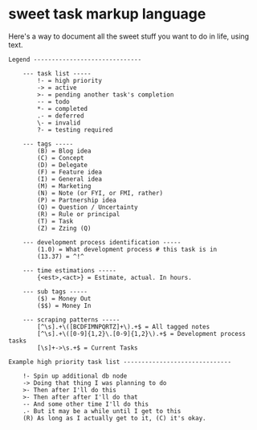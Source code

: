 sweet task markup language
=================

Here's a way to document all the sweet stuff you want to do in life, using text.

	Legend ------------------------------
	
	  	--- task list -----
			!- = high priority
			-> = active
			>- = pending another task's completion
			-- = todo
			*- = completed
			.- = deferred
			\- = invalid
			?- = testing required
	
		--- tags -----
			(B) = Blog idea
			(C) = Concept
			(D) = Delegate
			(F) = Feature idea
			(I) = General idea
			(M) = Marketing
			(N) = Note (or FYI, or FMI, rather)
			(P) = Partnership idea
			(Q) = Question / Uncertainty
			(R) = Rule or principal
			(T) = Task
			(Z) = Zzing (Q)
			
		--- development process identification -----
			(1.0) = What development process # this task is in
			(13.37) = ^!^
	
		--- time estimations -----
			{<est>,<act>} = Estimate, actual. In hours.
	
		--- sub tags -----
			($) = Money Out
			($$) = Money In
	
		--- scraping patterns -----
			[^\s].+\([BCDFIMNPQRTZ]+\).+$ = All tagged notes
			[^\s].+\([0-9]{1,2}\.[0-9]{1,2}\).+$ = Development process tasks
			[\s]+->\s.+$ = Current Tasks
			
	Example high priority task list ------------------------------
		
		!- Spin up additional db node
		-> Doing that thing I was planning to do
		>- Then after I'll do this
		>- Then after after I'll do that
		-- And some other time I'll do this
		.- But it may be a while until I get to this
		(R) As long as I actually get to it, (C) it's okay.
		
